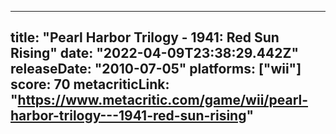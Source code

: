 
---
title: "Pearl Harbor Trilogy - 1941: Red Sun Rising"
date: "2022-04-09T23:38:29.442Z"
releaseDate: "2010-07-05"
platforms: ["wii"]
score: 70
metacriticLink: "https://www.metacritic.com/game/wii/pearl-harbor-trilogy---1941-red-sun-rising"
---
